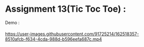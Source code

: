 # Assignment 13(Tic Toc Toe) :
Demo :
####


https://user-images.githubusercontent.com/91725214/162518357-8510afcb-f634-4cda-988d-b596eefa687c.mp4


